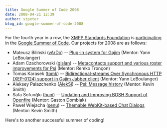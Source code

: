 ```yaml
---
title: Google Summer of Code 2008
date: 2008-04-21 12:39
author: stpeter
blog_id: google-summer-of-code-2008
---
```


For the fourth year in a row, the [XMPP Standards Foundation](http://www.xmpp.org/xsf/) is [participating](http://code.google.com/soc/2008/xmpp/about.html) in the [Google Summer of Code](http://code.google.com/soc/2008/). Our projects for 2008 are as follows:

-   Mateusz Biliński ([vArDo](http://blog.bilinski.it/)) -- [Plug-in system for Gajim](http://code.google.com/soc/2008/xmpp/appinfo.html?csaid=4DBB14A9D1CA8C7C) (Mentor: Yann LeBoulanger)
-   Adam Czachorowski ([gislan](http://gislan.utumno.pl/)) -- [Metacontacts support and various roster improvements for Psi](http://code.google.com/soc/2008/xmpp/appinfo.html?csaid=CC0FB57C68942C8C) (Mentor: Remko Tronçon)
-   Tomas Karasek ([tomk](http://tomk-soc08.blogspot.com/)) -- [Bidirectional-streams Over Synchronous HTTP (XEP-0124) support in Gajim Jabber client](http://code.google.com/soc/2008/xmpp/appinfo.html?csaid=8808F80FD61017BF) (Mentor: Yann LeBoulanger)
-   Aleksey Palazchenko ([AlekSi](http://alek.silverstone.name/en/tags/soc)) -- [Psi: Message history](http://code.google.com/soc/2008/xmpp/appinfo.html?csaid=3B03DDE3FDEE3312) (Mentor: Kevin Smith)
-   Safa Sofuoğlu ([huni](http://gsoc.safasofuoglu.org/)) -- [Updating and Improving BOSH Support of Openfire](http://code.google.com/soc/2008/xmpp/appinfo.html?csaid=925383C386048A54) (Mentor: Gaston Dombiak)
-   Paweł Wiejacha ([senu](http://senu.rootnode.net/blog/index.php?/categories/1-gsoc)) -- [Themable WebKit-based Chat Dialogs](http://code.google.com/soc/2008/xmpp/appinfo.html?csaid=2E3332B677411001) (Mentor: Kevin Smith)

Here's to another successful summer of coding!
